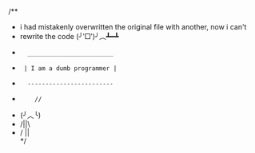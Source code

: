 /**
 * i had mistakenly overwritten the original file with another, now i can't
 * rewrite the code (╯‵□′)╯︵┻━┻
 *		 ________________________
 *		| I am a dumb programmer |
 *		 ------------------------
 *	       //
 *	(╯︿╰)
 *	 /||\
 *	/ || \
 */
